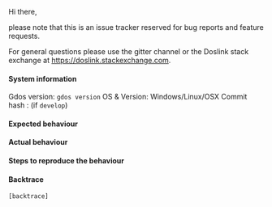Hi there,

please note that this is an issue tracker reserved for bug reports and feature requests.

For general questions please use the gitter channel or the Doslink stack exchange at https://doslink.stackexchange.com.

#### System information

Gdos version: `gdos version`
OS & Version: Windows/Linux/OSX
Commit hash : (if `develop`)

#### Expected behaviour


#### Actual behaviour


#### Steps to reproduce the behaviour


#### Backtrace

````
[backtrace]
````
